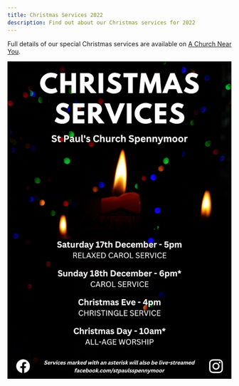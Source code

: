 ```yaml
---
title: Christmas Services 2022
description: Find out about our Christmas services for 2022
---
```

Full details of our special Christmas services are available on [A Church Near You](https://www.achurchnearyou.com/church/13565/service-and-events/events-all/?unauthenticated_event_selection=oneoff).

<div class="header_image_container">
    <div class="header_image_wrapper">
      <span class="header_image_container">
          <img src="/assets/christmas.png" alt="Christmas Services 2022" border="0">
      </span>
    </div>
</div>

